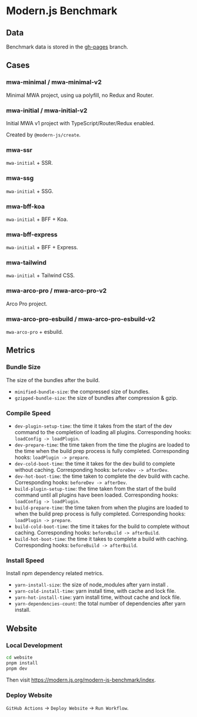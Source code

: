 # Modern.js Benchmark

## Data

Benchmark data is stored in the [gh-pages](https://github.com/modern-js-dev/modern-js-benchmark/tree/gh-pages) branch.

## Cases

### mwa-minimal / mwa-minimal-v2

Minimal MWA project, using ua polyfill, no Redux and Router.

### mwa-initial / mwa-initial-v2

Initial MWA v1 project with TypeScript/Router/Redux enabled.

Created by `@modern-js/create`.

### mwa-ssr

`mwa-initial` + SSR.

### mwa-ssg

`mwa-initial` + SSG.

### mwa-bff-koa

`mwa-initial` + BFF + Koa.

### mwa-bff-express

`mwa-initial` + BFF + Express.

### mwa-tailwind

`mwa-initial` + Tailwind CSS.

### mwa-arco-pro / mwa-arco-pro-v2

Arco Pro project.

### mwa-arco-pro-esbuild / mwa-arco-pro-esbuild-v2

`mwa-arco-pro` + esbuild.

## Metrics

### Bundle Size

The size of the bundles after the build.

- `minified-bundle-size`: the compressed size of bundles.
- `gzipped-bundle-size`: the size of bundles after compression & gzip.

### Compile Speed

- `dev-plugin-setup-time`: the time it takes from the start of the dev command to the completion of loading all plugins. Corresponding hooks: `loadConfig -> loadPlugin`.
- `dev-prepare-time`: the time taken from the time the plugins are loaded to the time when the build prep process is fully completed. Corresponding hooks: `loadPlugin -> prepare`.
- `dev-cold-boot-time`: the time it takes for the dev build to complete without caching. Corresponding hooks: `beforeDev -> afterDev`.
- `dev-hot-boot-time`: the time taken to complete the dev build with cache. Corresponding hooks: `beforeDev -> afterDev`.
- `build-plugin-setup-time`: the time taken from the start of the build command until all plugins have been loaded. Corresponding hooks: `loadConfig -> loadPlugin`.
- `build-prepare-time`: the time taken from when the plugins are loaded to when the build prep process is fully completed. Corresponding hooks: `loadPlugin -> prepare`.
- `build-cold-boot-time`: the time it takes for the build to complete without caching. Corresponding hooks: `beforeBuild -> afterBuild`.
- `build-hot-boot-time`: the time it takes to complete a build with caching. Corresponding hooks: `beforeBuild -> afterBuild`.

### Install Speed

Install npm dependency related metrics.

- `yarn-install-size`: the size of node_modules after yarn install .
- `yarn-cold-install-time`: yarn install time, with cache and lock file.
- `yarn-hot-install-time`: yarn install time, without cache and lock file.
- `yarn-dependencies-count`: the total number of dependencies after yarn install.

## Website

### Local Development

```bash
cd website
pnpm install
pnpm dev
```

Then visit https://modern.js.org/modern-js-benchmark/index.

### Deploy Website

`GitHub Actions` -> `Deploy Website` -> `Run Workflow`.
